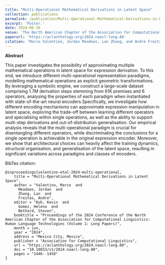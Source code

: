 ```yaml
---
title: "Multi-Operational Mathematical Derivations in Latent Space"
collection: publications
permalink: /publication/Multi-Operational-Mathematical-Derivations-in-Latent-Space
excerpt: 'Poster.'
date: 2024-06-16
venue: 'The North American Chapter of the Association for Computational Linguistics: Human Language Technologies (NAACL)'
paperurl: 'https://aclanthology.org/2024.naacl-long.80'
citation: 'Marco Valentino, Jordan Meadows, Lan Zhang, and Andre Freitas. 2024. Multi-Operational Mathematical Derivations in Latent Space. In Proceedings of the 2024 Conference of the North American Chapter of the Association for Computational Linguistics: Human Language Technologies (Volume 1: Long Papers), pages 1446–1458, Mexico City, Mexico. Association for Computational Linguistics.'
---
```


**Abstract**

This paper investigates the possibility of approximating multiple mathematical operations in latent space for expression derivation. To this end, we introduce different multi-operational representation paradigms, modelling mathematical operations as explicit geometric transformations. By leveraging a symbolic engine, we construct a large-scale dataset comprising 1.7M derivation steps stemming from 61K premises and 6 operators, analysing the properties of each paradigm when instantiated with state-of-the-art neural encoders.Specifically, we investigate how different encoding mechanisms can approximate expression manipulation in latent space, exploring the trade-off between learning different operators and specialising within single operations, as well as the ability to support multi-step derivations and out-of-distribution generalisation. Our empirical analysis reveals that the multi-operational paradigm is crucial for disentangling different operators, while discriminating the conclusions for a single operation is achievable in the original expression encoder. Moreover, we show that architectural choices can heavily affect the training dynamics, structural organisation, and generalisation of the latent space, resulting in significant variations across paradigms and classes of encoders.

BibTex citation:
```
@inproceedings{valentino-etal-2024-multi-operational,
    title = "Multi-Operational Mathematical Derivations in Latent Space",
    author = "Valentino, Marco  and
      Meadows, Jordan  and
      Zhang, Lan  and
      Freitas, Andre",
    editor = "Duh, Kevin  and
      Gomez, Helena  and
      Bethard, Steven",
    booktitle = "Proceedings of the 2024 Conference of the North American Chapter of the Association for Computational Linguistics: Human Language Technologies (Volume 1: Long Papers)",
    month = jun,
    year = "2024",
    address = "Mexico City, Mexico",
    publisher = "Association for Computational Linguistics",
    url = "https://aclanthology.org/2024.naacl-long.80",
    doi = "10.18653/v1/2024.naacl-long.80",
    pages = "1446--1458"
}
```
